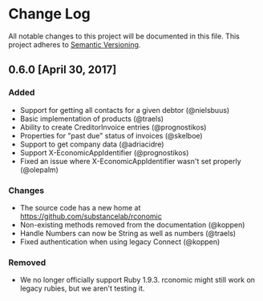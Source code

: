 # Change Log

All notable changes to this project will be documented in this file.
This project adheres to [Semantic Versioning](http://semver.org/).

## 0.6.0 [April 30, 2017]

### Added

* Support for getting all contacts for a given debtor (@nielsbuus)
* Basic implementation of products (@traels)
* Ability to create CreditorInvoice entries (@prognostikos)
* Properties for "past due" status of invoices (@skelboe)
* Support to get company data (@adriacidre)
* Support X-EconomicAppIdentifier (@prognostikos)
* Fixed an issue where X-EconomicAppIdentifier wasn't set properly (@olepalm)

### Changes

* The source code has a new home at https://github.com/substancelab/rconomic
* Non-existing methods removed from the documentation (@koppen)
* Handle Numbers can now be String as well as numbers (@traels)
* Fixed authentication when using legacy Connect (@koppen)

### Removed

* We no longer officially support Ruby 1.9.3. rconomic might still work on
  legacy rubies, but we aren't testing it.

